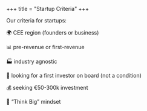 +++
title = "Startup Criteria"
+++

Our criteria for startups:

🌍 CEE region (founders or business)

📊 pre-revenue or first-revenue

🏭 industry agnostic

💸 looking for a first investor on board (not a condition)

💰 seeking €50-300k investment

🚀 “Think Big” mindset